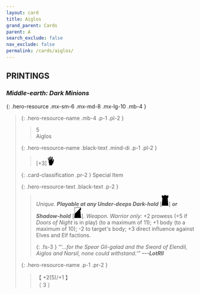 ```yaml
---
layout: card
title: Aiglos
grand_parent: Cards
parent: A
search_exclude: false
nav_exclude: false
permalink: /cards/aiglos/
---
```


## PRINTINGS


### _Middle-earth: Dark Minions_

{: .hero-resource .mx-sm-6 .mx-md-8 .mx-lg-10 .mb-4 }
> {: .hero-resource-name .mb-4 .p-1 .pl-2 }
> > <div class="card-mp">5</div>
> > <div class="card-name">Aiglos</div>
>
> {: .hero-resource-name .black-text .mind-di .p-1 .pl-2 }
> > [+3]![](/assets/images/di.svg)
>
> {: .card-classification .pr-2 }
> Special Item
>
> {: .hero-resource-text .black-text .p-2 }
> > _Unique._ ***Playable at any Under-deeps Dark-hold*** \[![](/assets/images/dark-hold.svg)] ***or Shadow-hold*** \[![](/assets/images/shadow-hold.svg)]. _Weapon._ _Warrior only:_ +2 prowess (+5 if _Doors of Night_ is in play) (to a maximum of 11); +1 body (to a maximum of 10); -2 to target's body; +3 direct influence against Elves and Elf factions. 
> > 
> > {: .fs-3 } 
> > _“‘...for the Spear Gil-galad and the Sword of Elendil, Aiglos and Narsil, none could withstand.’”_ ***---&#65279;LotRII*** 
> 
> {: .hero-resource-name .p-1 .pr-2 }
> > <div class="card-shield">【 +2(5)/+1 】</div>
> > <div class="card-corruption">〔 3 〕</div>
